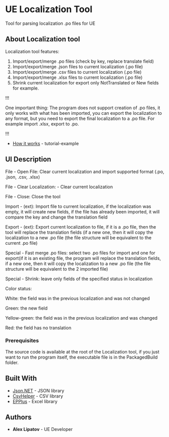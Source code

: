 # UE Localization Tool
Tool for parsing localization .po files for UE

## About Localization tool

Localization tool features:

1) Import/export/merge .po files (check by key, replace translate field)
2) Import/export/merge .json files to current localization (.po file)
3) Import/export/merge .csv files to current localization (.po file)
4) Import/export/merge .xlsx files to current localization (.po file)
5) Shrink current localization for export only NotTranslated or New fields for example.

!!! 

One important thing: The program does not support creation of .po files, it only works with what has been imported, you can export the localization to any format, but you need to export the final localization to a .po file. For example import .xlsx, export to .po.

!!!

* [How it works](https://www.youtube.com/watch?v=eYbAv_A5AcY) - tutorial-example

## UI Description

File - Open File: Clear current localization and import supported format (.po, .json, .csv, .xlsx)

File - Clear Localization: - Clear current localization

File - Close: Close the tool

Import - (ext): Import file to current localization, if the localization was empty, it will create new fields, if the file has already been imported, it will compare the key and change the translation field

Export - (ext): Export current localization to file, if it is a .po file, then the tool will replace the translation fields (if a new one, then it will copy the localization to a new .po file (the file structure will be equivalent to the current .po file)

Special - Fast merge .po files: select two .po files for import and one for export(if it is an existing file, the program will replace the translation fields, if a new one, then it will copy the localization to a new .po file (the file structure will be equivalent to the 2 imported file) 

Special - Shrink: leave only fields of the specified status in localization

Color status: 

White: the field was in the previous localization and was not changed

Green: the new field

Yellow-green: the field was in the previous localization and was changed

Red: the field has no translation


### Prerequisites

The source code is available at the root of the Localization tool, if you just want to run the program itself, the executable file is in the PackagedBuild folder.

## Built With

* [Json.NET](https://www.newtonsoft.com/json) - JSON library
* [CsvHelper](https://joshclose.github.io/CsvHelper/) - CSV library
* [EPPlus](https://epplussoftware.com/) - Excel library

## Authors

* **Alex Lipatov** - UE Developer
